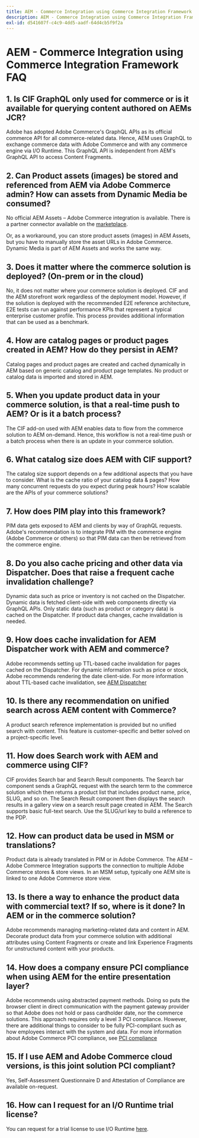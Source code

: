 ```yaml
---
title: AEM - Commerce Integration using Commerce Integration Framework FAQ
description: AEM - Commerce Integration using Commerce Integration Framework FAQ
exl-id: d541607f-c4c9-4dd5-aadf-64d4cb5f9f2a
---
```

# AEM - Commerce Integration using Commerce Integration Framework FAQ

## 1. Is CIF GraphQL only used for commerce or is it available for querying content authored on AEMs JCR?

Adobe has adopted Adobe Commerce's GraphQL APIs as its official commerce API for all commerce-related data. Hence, AEM uses GraphQL to exchange commerce data with Adobe Commerce and with any commerce engine via I/O Runtime. This GraphQL API is independent from AEM's GraphQL API to access Content Fragments.

## 2. Can Product assets (images) be stored and referenced from AEM via Adobe Commerce admin? How can assets from Dynamic Media be consumed?

No official AEM Assets &ndash; Adobe Commerce integration is available. There is a partner connector available on the [marketplace](https://marketplace.magento.com/partner/bounteous_ecomm).

Or, as a workaround, you can store product assets (images) in AEM Assets, but you have to manually store the asset URLs in Adobe Commerce. Dynamic Media is part of AEM Assets and works the same way.

## 3. Does it matter where the commerce solution is deployed? (On-prem or in the cloud)

No, it does not matter where your commerce solution is deployed. CIF and the AEM storefront work regardless of the deployment model. However, if the solution is deployed with the recommended E2E reference architecture, E2E tests can run against performance KPIs that represent a typical enterprise customer profile. This process provides additional information that can be used as a benchmark.

## 4. How are catalog pages or product pages created in AEM? How do they persist in AEM?

Catalog pages and product pages are created and cached dynamically in AEM based on generic catalog and product page templates. No product or catalog data is imported and stored in AEM.

## 5. When you update product data in your commerce solution, is that a real-time push to AEM? Or is it a batch process?

The CIF add-on used with AEM enables data to flow from the commerce solution to AEM on-demand. Hence, this workflow is not a real-time push or a batch process when there is an update in your commerce solution.

## 6. What catalog size does AEM with CIF support?

The catalog size support depends on a few additional aspects that you have to consider. What is the cache ratio of your catalog data & pages? How many concurrent requests do you expect during peak hours? How scalable are the APIs of your commerce solutions?

## 7. How does PIM play into this framework?

PIM data gets exposed to AEM and clients by way of GraphQL requests. Adobe's recommendation is to integrate PIM with the commerce engine (Adobe Commerce or others) so that PIM data can then be retrieved from the commerce engine.

## 8. Do you also cache pricing and other data via Dispatcher. Does that raise a frequent cache invalidation challenge?

Dynamic data such as price or inventory is not cached on the Dispatcher. Dynamic data is fetched client-side with web components directly via GraphQL APIs. Only static data (such as product or category data) is cached on the Dispatcher. If product data changes, cache invalidation is needed.

## 9. How does cache invalidation for AEM Dispatcher work with AEM and commerce?

Adobe recommends setting up TTL-based cache invalidation for pages cached on the Dispatcher. For dynamic information such as price or stock, Adobe recommends rendering the date client-side. For more information about TTL-based cache invalidation, see [AEM Dispatcher](https://experienceleague.adobe.com/docs/experience-cloud-kcs/kbarticles/KA-17458.html)

## 10. Is there any recommendation on unified search across AEM content with Commerce?

A product search reference implementation is provided but no unified search with content. This feature is customer-specific and better solved on a project-specific level.

## 11. How does Search work with AEM and commerce using CIF?

CIF provides Search bar and Search Result components. The Search bar component sends a GraphQL request with the search term to the commerce solution which then returns a product list that includes product name, price, SLUG, and so on. The Search Result component then displays the search results in a gallery view on a search result page created in AEM. The Search supports basic full-text search. Use the SLUG/url key to build a reference to the PDP.

## 12. How can product data be used in MSM or translations?

Product data is already translated in PIM or in Adobe Commerce. The AEM – Adobe Commerce Integration supports the connection to multiple Adobe Commerce stores & store views. In an MSM setup, typically one AEM site is linked to one Adobe Commerce store view.

## 13. Is there a way to enhance the product data with commercial text? If so, where is it done? In AEM or in the commerce solution?

Adobe recommends managing marketing-related data and content in AEM. Decorate product data from your commerce solution with additional attributes using Content Fragments or create and link Experience Fragments for unstructured content with your products.

## 14. How does a company ensure PCI compliance when using AEM for the entire presentation layer?

Adobe recommends using abstracted payment methods. Doing so puts the browser client in direct communication with the payment gateway provider so that Adobe does not hold or pass cardholder date, nor the commerce solutions. This approach requires only a level 3 PCI compliance. However, there are additional things to consider to be fully PCI-compliant such as how employees interact with the system and data. For more information about Adobe Commerce PCI compliance, see [PCI compliance](https://business.adobe.com/products/magento/pci-compliance.html)

## 15. If I use AEM and Adobe Commerce cloud versions, is this joint solution PCI compliant?

Yes, Self-Assessment Questionnaire D and Attestation of Compliance are available on-request.

## 16. How can I request for an I/O Runtime trial license?

You can request for a trial license to use I/O Runtime [here](https://adobeio.typeform.com/to/obqgRm).
